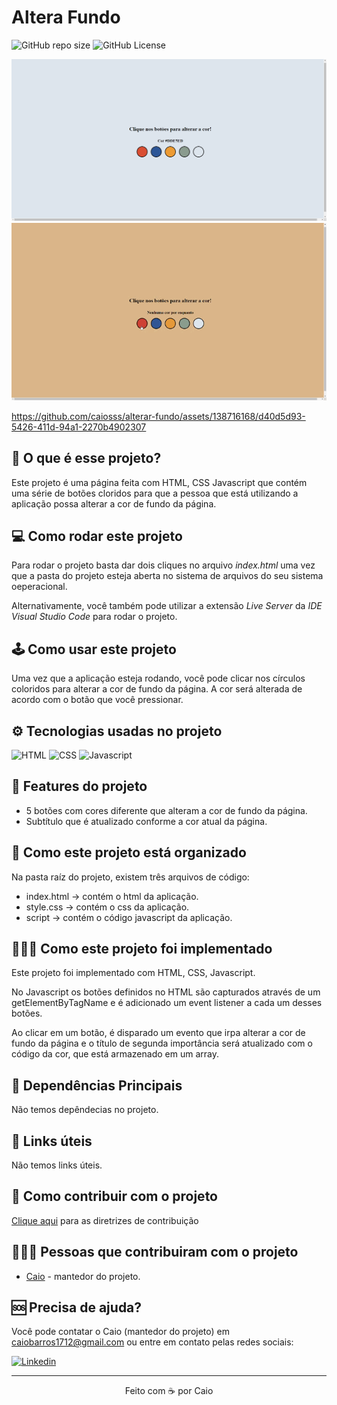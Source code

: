 # Altera Fundo
![GitHub repo size](https://img.shields.io/github/repo-size/caiosss/alterar-fundo?style=for-the-badge&label=Tamanho&color=%23FF00FF)
![GitHub License](https://img.shields.io/github/license/caiosss/alterar-fundo?style=for-the-badge&label=License&color=%23FF00FF)

<p align="center">
<img src="./image/alterar-fundo-estatico.png" alt="tela inicial" width="800px"></img>
<img src="./image/alterar-fundo.gif" alt="tela inicial" width="600px"></img>  
</p>

https://github.com/caiosss/alterar-fundo/assets/138716168/d40d5d93-5426-411d-94a1-2270b4902307

## 🤔 O que é esse projeto?
Este projeto é uma página feita com HTML, CSS Javascript que contém uma série de
botões cloridos para que a pessoa que está utilizando a aplicação possa alterar a
cor de fundo da página.

## 💻 Como rodar este projeto
Para rodar o projeto basta dar dois cliques no arquivo *index.html* uma  vez que a
pasta do projeto esteja aberta no sistema de arquivos do seu sistema oeperacional.

Alternativamente, você também pode utilizar a extensão *Live Server* da *IDE Visual
Studio Code* para rodar o projeto.

## 🕹️ Como usar este projeto
Uma vez que a aplicação esteja rodando, você pode clicar nos círculos coloridos
para alterar a cor de fundo da página. A cor será alterada de acordo com o 
botão que você pressionar.

## ⚙️ Tecnologias usadas no projeto
 ![HTML](https://img.shields.io/badge/HTML5-E34F26?style=for-the-badge&logo=html5&logoColor=white)
 ![CSS](https://img.shields.io/badge/CSS3-1572B6?style=for-the-badge&logo=css3&logoColor=white)
 ![Javascript](https://img.shields.io/badge/JavaScript-323330?style=for-the-badge&logo=javascript&logoColor=F7DF1E)

## 📒 Features do projeto
- 5 botões com cores diferente que alteram a cor de fundo da página.
- Subtítulo que é atualizado conforme a cor atual da página.

## 📁 Como este projeto está organizado
Na pasta raíz do projeto, existem três arquivos de código:
- index.html -> contém o html da aplicação.
- style.css -> contém o css da aplicação.
- script -> contém o código javascript da aplicação.

## 👨🏿‍💻 Como este projeto foi implementado
Este projeto foi implementado com HTML, CSS, Javascript.

No Javascript os botões definidos no HTML são capturados através de
um getElementByTagName e é adicionado um event listener a cada um desses
botões.

Ao clicar em um botão, é disparado um evento que irpa alterar a cor
de fundo da página e o título de segunda importância será atualizado
com o código da cor, que está armazenado em um array.

## 🌟 Dependências Principais
Não temos depêndecias no projeto.

## 💎 Links úteis
Não temos links úteis.

## 🤝 Como contribuir com o projeto
[Clique aqui](./CONTRIBUTING.md) para as diretrizes de contribuição

## 👨🏿‍💻 Pessoas que contribuiram com o projeto
- [Caio](github.com/caiosss) - mantedor do projeto.

## 🆘 Precisa de ajuda?
Você pode contatar o Caio (mantedor do projeto) em caiobarros1712@gmail.com ou entre em contato pelas redes sociais:

[![Linkedin](https://img.shields.io/badge/LinkedIn-0077B5?style=for-the-badge&logo=linkedin&logoColor=white)](https://www.linkedin.com/in/caio-barros-102137287/)

----
<p align="center">Feito com ☕ por Caio</p>

